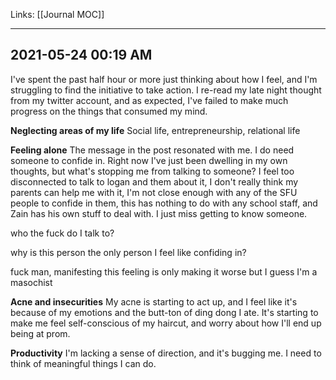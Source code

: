Links: [[Journal MOC]]
___
## 2021-05-24 00:19 AM
I've spent the past half hour or more just thinking about how I feel, and I'm struggling to find the initiative to take action. I re-read my late night thought from my twitter account, and as expected, I've failed to make much progress on the things that consumed my mind.

**Neglecting areas of my life**
Social life, entrepreneurship, relational life

**Feeling alone**
The message in the post resonated with me. I do need someone to confide in. Right now I've just been dwelling in my own thoughts, but what's stopping me from talking to someone? I feel too disconnected to talk to logan and them about it, I don't really think my parents can help me with it, I'm not close enough with any of the SFU people to confide in them, this has nothing to do with any school staff, and Zain has his own stuff to deal with. I just miss getting to know someone.

who the fuck do I talk to?

why is this person the only person I feel like confiding in? 

fuck man, manifesting this feeling is only making it worse but I guess I'm a masochist

**Acne and insecurities**
My acne is starting to act up, and I feel like it's because of my emotions and the butt-ton of ding dong I ate. It's starting to make me feel self-conscious of my haircut, and worry about how I'll end up being at prom.

**Productivity**
I'm lacking a sense of direction, and it's bugging me. I need to think of meaningful things I can do.
